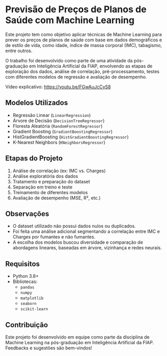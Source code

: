 # Previsão de Preços de Planos de Saúde com Machine Learning

Este projeto tem como objetivo aplicar técnicas de Machine Learning para prever os preços de planos de saúde com base em dados demográficos e de estilo de vida, como idade, índice de massa corporal (IMC), tabagismo, entre outros.

O trabalho foi desenvolvido como parte de uma atividade da pós-graduação em Inteligência Artificial da FIAP, envolvendo as etapas de exploração dos dados, análise de correlação, pré-processamento, testes com diferentes modelos de regressão e avaliação de desempenho.

Vídeo explicativo: https://youtu.be/FGwAuJcCyS8

## Modelos Utilizados

- Regressão Linear (`LinearRegression`)
- Árvore de Decisão (`DecisionTreeRegressor`)
- Floresta Aleatória (`RandomForestRegressor`)
- Gradient Boosting (`GradientBoostingRegressor`)
- HistGradientBoosting (`HistGradientBoostingRegressor`)
- K-Nearest Neighbors (`KNeighborsRegressor`)

## Etapas do Projeto

1. Análise de correlação (ex: IMC vs. Charges)
2. Análise exploratória dos dados
3. Tratamento e preparação do dataset
4. Separação em treino e teste
5. Treinamento de diferentes modelos
6. Avaliação de desempenho (MSE, R², etc.)

## Observações

- O dataset utilizado não possui dados nulos ou duplicados.
- Foi feita uma análise adicional segmentando a correlação entre IMC e Charges por fumantes e não fumantes.
- A escolha dos modelos buscou diversidade e comparação de abordagens lineares, baseadas em árvore, vizinhança e redes neurais.

## Requisitos

- Python 3.8+
- Bibliotecas:
  - `pandas`
  - `numpy`
  - `matplotlib`
  - `seaborn`
  - `scikit-learn`

## Contribuição

Este projeto foi desenvolvido em equipe como parte da disciplina de Machine Learning na pós-graduação em Inteligência Artificial da FIAP. Feedbacks e sugestões são bem-vindos!


